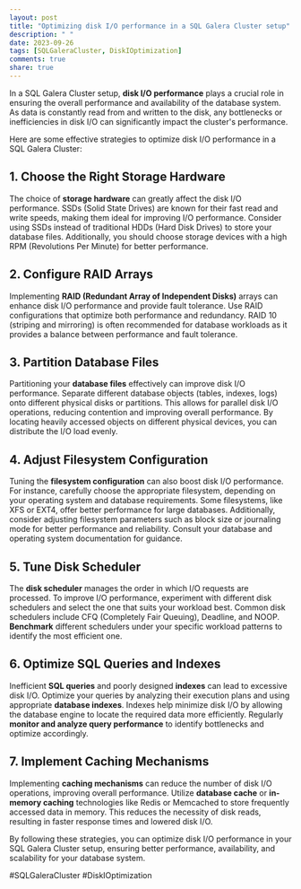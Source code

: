 ```yaml
---
layout: post
title: "Optimizing disk I/O performance in a SQL Galera Cluster setup"
description: " "
date: 2023-09-26
tags: [SQLGaleraCluster, DiskIOptimization]
comments: true
share: true
---
```


In a SQL Galera Cluster setup, **disk I/O performance** plays a crucial role in ensuring the overall performance and availability of the database system. As data is constantly read from and written to the disk, any bottlenecks or inefficiencies in disk I/O can significantly impact the cluster's performance.

Here are some effective strategies to optimize disk I/O performance in a SQL Galera Cluster:

## 1. Choose the Right Storage Hardware

The choice of **storage hardware** can greatly affect the disk I/O performance. SSDs (Solid State Drives) are known for their fast read and write speeds, making them ideal for improving I/O performance. Consider using SSDs instead of traditional HDDs (Hard Disk Drives) to store your database files. Additionally, you should choose storage devices with a high RPM (Revolutions Per Minute) for better performance.

## 2. Configure RAID Arrays

Implementing **RAID (Redundant Array of Independent Disks)** arrays can enhance disk I/O performance and provide fault tolerance. Use RAID configurations that optimize both performance and redundancy. RAID 10 (striping and mirroring) is often recommended for database workloads as it provides a balance between performance and fault tolerance.

## 3. Partition Database Files

Partitioning your **database files** effectively can improve disk I/O performance. Separate different database objects (tables, indexes, logs) onto different physical disks or partitions. This allows for parallel disk I/O operations, reducing contention and improving overall performance. By locating heavily accessed objects on different physical devices, you can distribute the I/O load evenly.

## 4. Adjust Filesystem Configuration

Tuning the **filesystem configuration** can also boost disk I/O performance. For instance, carefully choose the appropriate filesystem, depending on your operating system and database requirements. Some filesystems, like XFS or EXT4, offer better performance for large databases. Additionally, consider adjusting filesystem parameters such as block size or journaling mode for better performance and reliability. Consult your database and operating system documentation for guidance.

## 5. Tune Disk Scheduler

The **disk scheduler** manages the order in which I/O requests are processed. To improve I/O performance, experiment with different disk schedulers and select the one that suits your workload best. Common disk schedulers include CFQ (Completely Fair Queuing), Deadline, and NOOP. **Benchmark** different schedulers under your specific workload patterns to identify the most efficient one.

## 6. Optimize SQL Queries and Indexes

Inefficient **SQL queries** and poorly designed **indexes** can lead to excessive disk I/O. Optimize your queries by analyzing their execution plans and using appropriate **database indexes**. Indexes help minimize disk I/O by allowing the database engine to locate the required data more efficiently. Regularly **monitor and analyze query performance** to identify bottlenecks and optimize accordingly.

## 7. Implement Caching Mechanisms

Implementing **caching mechanisms** can reduce the number of disk I/O operations, improving overall performance. Utilize **database cache** or **in-memory caching** technologies like Redis or Memcached to store frequently accessed data in memory. This reduces the necessity of disk reads, resulting in faster response times and lowered disk I/O.

By following these strategies, you can optimize disk I/O performance in your SQL Galera Cluster setup, ensuring better performance, availability, and scalability for your database system.

#SQLGaleraCluster #DiskIOptimization